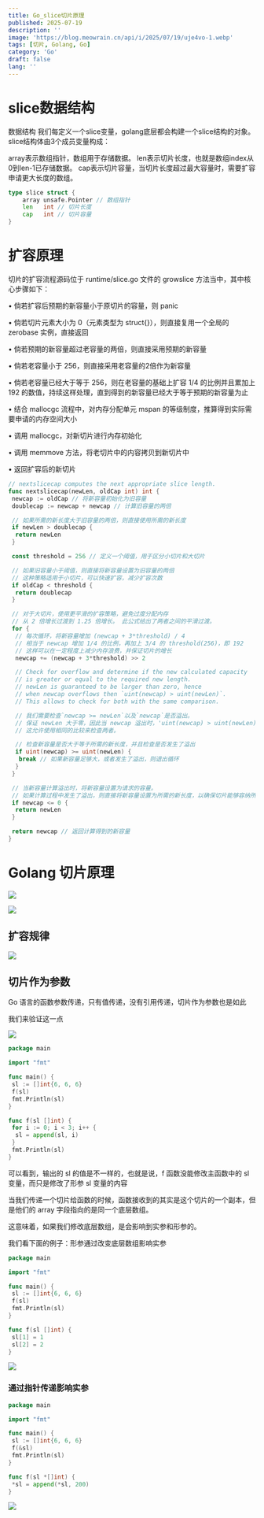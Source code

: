 ```yaml
---
title: Go_slice切片原理
published: 2025-07-19
description: ''
image: 'https://blog.meowrain.cn/api/i/2025/07/19/uje4vo-1.webp'
tags: [切片, Golang, Go]
category: 'Go'
draft: false 
lang: ''
---
```

# slice数据结构

数据结构
我们每定义一个slice变量，golang底层都会构建一个slice结构的对象。slice结构体由3个成员变量构成：

array表示数组指针，数组用于存储数据。
len表示切片长度，也就是数组index从0到len-1已存储数据。
cap表示切片容量，当切片长度超过最大容量时，需要扩容申请更大长度的数组。

```go
type slice struct {
    array unsafe.Pointer // 数组指针
    len   int // 切片长度
    cap   int // 切片容量
}
```

# 扩容原理

切片的扩容流程源码位于 runtime/slice.go 文件的 growslice 方法当中，其中核心步骤如下：

• 倘若扩容后预期的新容量小于原切片的容量，则 panic

• 倘若切片元素大小为 0（元素类型为 struct{}），则直接复用一个全局的 zerobase 实例，直接返回

• 倘若预期的新容量超过老容量的两倍，则直接采用预期的新容量

• 倘若老容量小于 256，则直接采用老容量的2倍作为新容量

• 倘若老容量已经大于等于 256，则在老容量的基础上扩容 1/4 的比例并且累加上 192 的数值，持续这样处理，直到得到的新容量已经大于等于预期的新容量为止

• 结合 mallocgc 流程中，对内存分配单元 mspan 的等级制度，推算得到实际需要申请的内存空间大小

• 调用 mallocgc，对新切片进行内存初始化

• 调用 memmove 方法，将老切片中的内容拷贝到新切片中

• 返回扩容后的新切片

```go
// nextslicecap computes the next appropriate slice length.
func nextslicecap(newLen, oldCap int) int {
 newcap := oldCap // 将新容量初始化为旧容量
 doublecap := newcap + newcap // 计算旧容量的两倍

 // 如果所需的新长度大于旧容量的两倍，则直接使用所需的新长度
 if newLen > doublecap {
  return newLen
 }

 const threshold = 256 // 定义一个阈值，用于区分小切片和大切片

 // 如果旧容量小于阈值，则直接将新容量设置为旧容量的两倍
 // 这种策略适用于小切片，可以快速扩容，减少扩容次数
 if oldCap < threshold {
  return doublecap
 }

 // 对于大切片，使用更平滑的扩容策略，避免过度分配内存
 // 从 2 倍增长过渡到 1.25 倍增长。 此公式给出了两者之间的平滑过渡。
 for {
  // 每次循环，将新容量增加 (newcap + 3*threshold) / 4
  // 相当于 newcap 增加 1/4 的比例，再加上 3/4 的 threshold(256)，即 192
  // 这样可以在一定程度上减少内存浪费，并保证切片的增长
  newcap += (newcap + 3*threshold) >> 2

  // Check for overflow and determine if the new calculated capacity
  // is greater or equal to the required new length.
  // newLen is guaranteed to be larger than zero, hence
  // when newcap overflows then `uint(newcap) > uint(newLen)`.
  // This allows to check for both with the same comparison.

  // 我们需要检查`newcap >= newLen`以及`newcap`是否溢出。
  // 保证 newLen 大于零，因此当 newcap 溢出时，'uint(newcap) > uint(newLen)'。
  // 这允许使用相同的比较来检查两者。

  // 检查新容量是否大于等于所需的新长度，并且检查是否发生了溢出
  if uint(newcap) >= uint(newLen) {
   break // 如果新容量足够大，或者发生了溢出，则退出循环
  }
 }

 // 当新容量计算溢出时，将新容量设置为请求的容量。
 // 如果计算过程中发生了溢出，则直接将新容量设置为所需的新长度，以确保切片能够容纳所有元素
 if newcap <= 0 {
  return newLen
 }

 return newcap // 返回计算得到的新容量
}
```

# Golang 切片原理

![](https://blog.meowrain.cn/api/i/2025/01/27/STHBnZ1737969258402080877.avif)

![](https://blog.meowrain.cn/api/i/2025/01/27/L5OPBU1737969429035465587.avif)

## 扩容规律

![](https://blog.meowrain.cn/api/i/2025/01/27/my5VWv1737969803395420365.avif)

## 切片作为参数

Go 语言的函数参数传递，只有值传递，没有引用传递，切片作为参数也是如此

我们来验证这一点

![](https://blog.meowrain.cn/api/i/2025/01/27/34ZRq21737970293711745015.avif)

```go
package main

import "fmt"

func main() {
 sl := []int{6, 6, 6}
 f(sl)
 fmt.Println(sl)
}

func f(sl []int) {
 for i := 0; i < 3; i++ {
  sl = append(sl, i)
 }
 fmt.Println(sl)
}

```

可以看到，输出的 sl 的值是不一样的，也就是说，f 函数没能修改主函数中的 sl 变量，而只是修改了形参 sl 变量的内容

当我们传递一个切片给函数的时候，函数接收到的其实是这个切片的一个副本，但是他们的 array 字段指向的是同一个底层数组。

这意味着，如果我们修改底层数组，是会影响到实参和形参的。

我们看下面的例子：形参通过改变底层数组影响实参

```go
package main

import "fmt"

func main() {
 sl := []int{6, 6, 6}
 f(sl)
 fmt.Println(sl)
}

func f(sl []int) {
 sl[1] = 1
 sl[2] = 2
}

```

![](https://blog.meowrain.cn/api/i/2025/01/27/f395pe1737970003488259606.avif)

### 通过指针传递影响实参

```go
package main

import "fmt"

func main() {
 sl := []int{6, 6, 6}
 f(&sl)
 fmt.Println(sl)
}

func f(sl *[]int) {
 *sl = append(*sl, 200)
}


```

![](https://blog.meowrain.cn/api/i/2025/01/27/igiBeJ1737970227764617103.avif)

